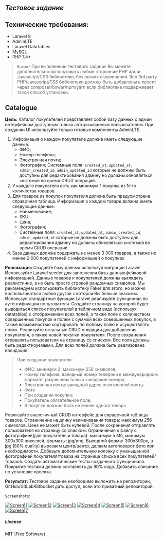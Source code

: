 ## _Тестовое задание_
## Технические требования: 
- Laravel 8
- AdminLTE
- Laravel DataTables
- MySQL
- PHP 7.4+

> `Важно!`
> При выполнении тестового задания Вы можете дополнительно использовать любые сторонние PHP и/или Javascript/CSS библиотеки, без всяких ограничений. Все 3rd party PHP/Javascript/CSS библиотеки должны быть добавлены в проект через composer/bower/npm/yarn если библиотека поддерживает такой способ установки. 

## Catalogue
**Цель:**
Каталог покупателей представляет собой базу данных с админ интерфейсом доступным только авторизованным пользователям. При создании UI используйте только готовые компоненты AdminLTE. 
1. Информация о каждом покупателе должна иметь следующие данные: 
    - ФИО;
    - Номер телефона;
    - Электронная почта; 
    - Фотография;
    Системные поля: `created_at`, `updated_at`, `admin_created_id`, `admin_updated_id` которые не должны быть доступны для редактирования админу но должны обновляться системой во время CRUD операций. 
2. У каждого покупателя есть как минимум 1 покупка из N-го количества товаров. 
3. Для товаров из покупок покупателя должна быть предусмотрена справочная таблица. Информация о каждом товаре должна иметь следующие данные: 
    - Наименование; 
    - SKU;
    - Цена; 
    - Фотография;
    - Системные поля: `created_at`, `updated_at`, `admin_created_id`, `admin_updated_id` которые не должны быть доступны для редактирования админу но должны обновляться системой во время CRUD операций. 
4. База данных должна содержать  не менее 3 000  товаров,  а также не менее 2 000 покупателей с информацией о покупках.

**Реализация:**
Создайте базу данных используя миграции Laravel. 
Используйте Laravel seeder для заполнения базы данных фейковой информацией. Данные товаров и покупателей должны выглядеть реалистично, а не быть просто строкой рандомных символов. Мы рекомендуем использовать библиотеку Faker для этого, но можно воспользоваться любой другой с которой Вы больше знакомы. 
Используя стандартные функции Laravel реализуйте функционал по аутентификации пользователя. 
Создайте страницу на которой будет выводиться список покупателей в табличном виде (используя datatables) с отображением всех полей, а также поле с количеством совершенных покупок и полем с суммой всех совершенных покупок,  а также возможностью сортировать по любому полю и осуществлять поиск. 
Реализуйте остальные CRUD операции для добавления покупателя, а также новой  покупки покупателя.  После сохранения отправлять пользователя на страницу со списком. Все поля должны быть редактируемыми. Для всех полей должна быть реализована валидация: 

> При создании покупателя:
> - ФИО: минимум 2, максимум 256 символов; 
> - Номер телефона: валидный номер телефона в международном формате, разрешены только канадские номера; 
> - Электронная почта: валидный адрес электронной почты.
> - Фото
> - При создании покупки:
> - Покупатель обязательное поле;
> - В покупке должно быть не менее одного товара

Реализуйте аналогичный CRUD интерфейс для справочной таблицы товаров. Ограничение на длину наименования товара: максимум 256 символов. Цена не может быть нулевой. После сохранения отправлять пользователя на страницу со списком. 
Ограничения к файлу с фотографией(для покупателя и товара): максимум 5 Мб, минимум 300x300 пикселей, форматы: jpg/png. Выходной формат 300x300px, в jpg (80% quality) вырезаем центр/центр, делаем автоповорот фото при необходимости. Добавьте дополнительную колонку с уменьшенной фотографией покупателя/товара на странице списка всех покупателей/товаров.
Создать автоматические тесты созданного функционала.  Покрытие тестами должно составлять до 90% кода.
Добавить описание по установке проекта.

**Результат:**
Тестовое задание необходимо выложить на репозитории, GitHub/GitLab/Bitbucket дать доступ, если это приватный репозиторий.

`Screenshots`:

[![Screen|1](https://downloader.disk.yandex.ru/preview/57cc8f65d76a4098944032fc2a4f4abdccea64ffc0078f8615245b3e98f137fb/616b1985/tM4wEXTyGIq5gWVwGjUYX7IWbh3PnKX7FW2RicnYGifJAnyUsyLwvdtCf3XH8-zMfafY3orSYpVpBqSM-ftmQQ%3D%3D?uid=0&filename=screen_1.png&disposition=inline&hash=&limit=0&content_type=image%2Fpng&owner_uid=0&tknv=v2&size=100x100)](https://disk.yandex.ru/i/6o3R9me59yvvng) [![Screen|2](https://downloader.disk.yandex.ru/preview/b34bd4f022c3f25e10cf255d2030c7a300a8d8b8cc291009faeea7935e61b85e/616b1a0a/6Qjz0Vf94vZFV3UaYjuuaLIWbh3PnKX7FW2RicnYGieFqiVj52k05Q3Mh63ZscRY3ZnQh4kkhHYwpJjjU1mL0Q%3D%3D?uid=0&filename=screen_2.png&disposition=inline&hash=&limit=0&content_type=image%2Fpng&owner_uid=0&tknv=v2&size=100x100)](https://disk.yandex.ru/i/eS_q_FlZqA4scA) [![Screen|3](https://downloader.disk.yandex.ru/preview/46fe4e16b2af36ac75aff7f57dee1847bfd4e09cef74aa09720d72b609342d06/616b1a9f/3knt6EseCYIwy5QQb7BexbIWbh3PnKX7FW2RicnYGifSDoxIgpBCZ-RuUznuc6z8askFDlz8aFopPkI-EpSKmw%3D%3D?uid=0&filename=screen_3.png&disposition=inline&hash=&limit=0&content_type=image%2Fpng&owner_uid=0&tknv=v2&size=100x100)](https://disk.yandex.ru/i/AX2VFU0BTjlJkw) [![Screen|4](https://downloader.disk.yandex.ru/preview/97076aef11ff7ac717ad9a6fdc7964ebbed31d2846abb5dd27262239a3313cfb/616b1af1/hQ027EbCCGxfIQUlqn4oO7IWbh3PnKX7FW2RicnYGic2-K3_0jPukv8a4s3DgsbfQrWRe5enm5CPcZHzaTUwGQ%3D%3D?uid=0&filename=screen_4.png&disposition=inline&hash=&limit=0&content_type=image%2Fpng&owner_uid=0&tknv=v2&size=100x100)](https://disk.yandex.ru/i/WDlB6Db2uqz1Yg) [![Screen|5](https://downloader.disk.yandex.ru/preview/fa559bbd66c85f2013113f27e08e8ca4949fa10526c04336942f1ab663714542/616b1b5d/gDvSIZIulDUuyw-2oSvCz6jMLWzDTkuBTzAw1kes8NBpFzQqAqjvtxa8smUiOR9KvMxfIYlGcI2YgnvYdub4tQ%3D%3D?uid=0&filename=screen_5.png&disposition=inline&hash=&limit=0&content_type=image%2Fpng&owner_uid=0&tknv=v2&size=100x100)](https://disk.yandex.ru/i/GlXlBNPzvssUwA) [![Screen|6](https://downloader.disk.yandex.ru/preview/b9f4cca232fe5c2c1c3e1bb1c47f6e31541d26454b4893060183d6b51a94bb32/616b1bb7/DeGIA8nU0Xb7Uv-Bg9hTSbIWbh3PnKX7FW2RicnYGidIzcuTfY2rVfHl528l2HqhLnkFBoiROO-q--XKcKOzzg%3D%3D?uid=0&filename=screen_6.png&disposition=inline&hash=&limit=0&content_type=image%2Fpng&owner_uid=0&tknv=v2&size=100x100)](https://disk.yandex.ru/i/KTPUFUw9ZzlKIg) [![Screen|7](https://downloader.disk.yandex.ru/preview/f50db568d868cf967db1d05b066eb32074250e99bd29985cdc7fc55f9ec335ea/616b1bd5/y2TiUKnWkwaV6z1c0L7T5LIWbh3PnKX7FW2RicnYGidwgjRgr6ePGAhx7O6qq3Kr5tMqwqH8BYoMbyy5HSpQeg%3D%3D?uid=0&filename=screen_7.png&disposition=inline&hash=&limit=0&content_type=image%2Fpng&owner_uid=0&tknv=v2&size=100x100)](https://disk.yandex.ru/i/H5lwy6zDRPkGdA)

##### License
MIT (Free Software)
